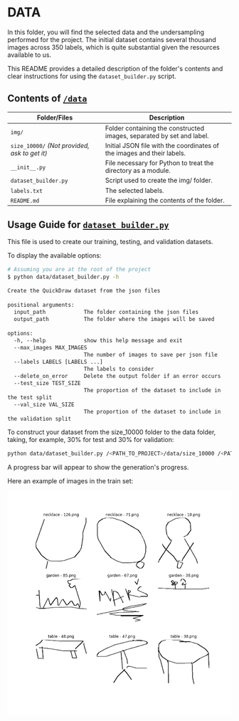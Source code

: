 # DATA

In this folder, you will find the selected data and the undersampling performed for the project. The initial dataset contains several thousand images across 350 labels, which is quite substantial given the resources available to us.

This README provides a detailed description of the folder's contents and clear instructions for using the `dataset_builder.py` script.


## Contents of [`/data`](.)

| Folder/Files       | Description                                                                  |
|--------------------|------------------------------------------------------------------------------|
| `img/`               | Folder containing the constructed images, separated by set and label.        |
| `size_10000/`  *(Not provided, ask to get it)*      | Initial JSON file with the coordinates of the images and their labels.       |
| `__init__.py`        | File necessary for Python to treat the directory as a module.                |
| `dataset_builder.py` | Script used to create the img/ folder.                                       |
| `labels.txt`         | The selected labels.                                                         |
| `README.md`          | File explaining the contents of the folder.                                  |

## Usage Guide for [`dataset_builder.py`](./dataset_builder.py)

This file is used to create our training, testing, and validation datasets.

To display the available options:

```bash
# Assuming you are at the root of the project
$ python data/dataset_builder.py -h
```
```
Create the QuickDraw dataset from the json files

positional arguments:
  input_path            The folder containing the json files
  output_path           The folder where the images will be saved

options:
  -h, --help            show this help message and exit
  --max_images MAX_IMAGES
                        The number of images to save per json file
  --labels LABELS [LABELS ...]
                        The labels to consider
  --delete_on_error     Delete the output folder if an error occurs
  --test_size TEST_SIZE
                        The proportion of the dataset to include in the test split
  --val_size VAL_SIZE
                        The proportion of the dataset to include in the validation split
```

To construct your dataset from the size_10000 folder to the data folder, taking, for example, 30% for test and 30% for validation:

```bash
python data/dataset_builder.py /<PATH_TO_PROJECT>/data/size_10000 /<PATH_TO_PROJECT>/data --max_images 250 --labels /<PATH_TO_PROJECT>/data/labels.txt --test_size 0.3 --val_size 0.3
```

A progress bar will appear to show the generation's progress.

Here an example of images in the train set:

![Sample Images](../notebooks/plots/sample_images.png)
